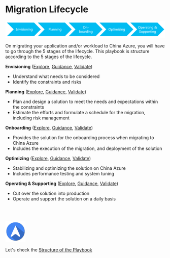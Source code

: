 <properties
	pageTitle="Global Customer Playbook migration-lifecycle"
	description="Global Customer Playbook migration-lifecycle"
	services="global-customer-playbook"
	documentationCenter=""
	authors="jtong"
	manager="edwinc"
	editor=""
	tags="global-customer-playbook"/>

<tags
	ms.service="global-customer-playbook"
	ms.workload=""
	ms.tgt_pltfrm=""
	ms.devlang="na"
	ms.topic="article"
	ms.date="11/21/2016"
	wacn.date="11/21/2016"
	wacn.lang="en" 
	ms.author="jtong"/>


# Migration Lifecycle

![Envisioning](media/lifecycle.png)

On migrating your application and/or workload to China Azure, you will have to go through the 5 stages of the lifecycle.
This playbook is structure according to the 5 stages of the lifecycle.

**Envisioning** ([Explore](/solutions/global-customer/envisioning/explore/policies/), 
[Guidance](/solutions/global-customer/envisioning/guidance/policies/), 
[Validate](/solutions/global-customer/envisioning/validate/))
- Understand what needs to be considered
- Identify the constraints and risks
 
**Planning** ([Explore](/solutions/global-customer/planning/explore/policies/), 
[Guidance](/solutions/global-customer/planning/guidance/policies/), 
[Validate](/solutions/global-customer/planning/validate/))
- Plan and design a solution to meet the needs and expectations within the constraints
- Estimate the efforts and formulate a schedule for the migration, including risk management
 
**Onboarding** ([Explore](/solutions/global-customer/onboarding/explore/policies/), 
[Guidance](/solutions/global-customer/onboarding/guidance/policies/), 
[Validate](/solutions/global-customer/onboarding/validate/))
- Provides the solution for the onboarding process when migrating to China Azure
- Includes the execution of the migration, and deployment of the solution
 
**Optimizing** ([Explore](/solutions/global-customer/optimizing/explore/policies/), 
[Guidance](/solutions/global-customer/optimizing/guidance/policies/), 
[Validate](/solutions/global-customer/optimizing/validate/))
- Stabilizing and optimizing the solution on China Azure
- Includes performance testing and system tuning
 
**Operating & Supporting** ([Explore](/solutions/global-customer/operating-supporting/explore/policies/), 
[Guidance](/solutions/global-customer/operating-supporting/guidance/policies/), 
[Validate](/solutions/global-customer/operating-supporting/validate/))
- Cut over the solution into production
- Operate and support the solution on a daily basis
</br>
</br>

![navigation](media/navigation.png)

Let's check the [Structure of the Playbook](/solutions/global-customer/structure-of-playbook/)